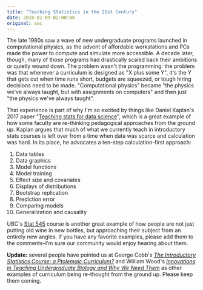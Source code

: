 ```yaml
---
title: "Teaching Statistics in the 21st Century"
date: 2018-01-09 02:00:00
original: swc
---
```


The late 1980s saw a wave of new undergraduate programs launched in computational physics,
as the advent of affordable workstations and PCs made the power to compute and simulate more accessible.
A decade later,
though,
many of those programs had drastically scaled back their ambitions or quietly wound down.
The problem wasn't the programming:
the problem was that whenever a curriculum is designed as "X plus some Y",
it's the Y that gets cut when time runs short,
budgets are squeezed,
or tough hiring decisions need to be made.
"Computational physics" became
"the physics we've always taught, but with assignments on computers"
and then just "the physics we've always taught".

That experience is part of why I'm so excited by things like Daniel Kaplan's 2017 paper
"[Teaching stats for data science](https://peerj.com/preprints/3205/)",
which is a great example of how some faculty are re-thinking pedagogical approaches from the ground up.
Kaplan argues that much of what we currently teach in introductory stats courses
is left over from a time when data was scarce and calculation was hard.
In its place,
he advocates a ten-step calculation-first approach:

1.  Data tables
2.  Data graphics
3.  Model functions
4.  Model training
5.  Effect size and covariates
6.  Displays of distributions
7.  Bootstrap replication
8.  Prediction error
9.  Comparing models
10. Generalization and causality

UBC's [Stat 545](http://stat545.com/) course is another great example
of how people are not just putting old wine in new bottles,
but approaching their subject from an entirely new angles.
If you have any favorite examples,
please add them to the comments–I'm sure our community would enjoy hearing about them.

**Update:**
several people have pointed us at George Cobb's
*[The Introductory Statistics Course: a Ptolemaic Curriculum?](https://escholarship.org/uc/item/6hb3k0nz)*
and William Wood's
*[Innovations in Teaching Undergraduate Biology and Why We Need Them](http://www.sdbonline.org/sites/Re-BootCamp09/Wood_Innovations09s.pdf)*
as other examples of curriculum being re-thought from the ground up.
Please keep them coming.
